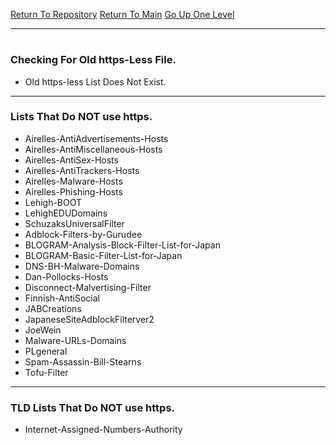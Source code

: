 [Return To Repository](https://github.com/deathbybandaid/piholeparser/)
[Return To Main](https://github.com/deathbybandaid/piholeparser/blob/master/RecentRunLogs/Mainlog.md)
[Go Up One Level](https://github.com/deathbybandaid/piholeparser/blob/master/RecentRunLogs/TopLevelScripts/10-Running-Initial-Tasks.md)
____________________________________
# 
### Checking For Old https-Less File.
* Old https-less List Does Not Exist.

___________________________________________________________________
### Lists That Do NOT use https.
* Airelles-AntiAdvertisements-Hosts
* Airelles-AntiMiscellaneous-Hosts
* Airelles-AntiSex-Hosts
* Airelles-AntiTrackers-Hosts
* Airelles-Malware-Hosts
* Airelles-Phishing-Hosts
* Lehigh-BOOT
* LehighEDUDomains
* SchuzaksUniversalFilter
* Adblock-Filters-by-Gurudee
* BLOGRAM-Analysis-Block-Filter-List-for-Japan
* BLOGRAM-Basic-Filter-List-for-Japan
* DNS-BH-Malware-Domains
* Dan-Pollocks-Hosts
* Disconnect-Malvertising-Filter
* Finnish-AntiSocial
* JABCreations
* JapaneseSiteAdblockFilterver2
* JoeWein
* Malware-URLs-Domains
* PLgeneral
* Spam-Assassin-Bill-Stearns
* Tofu-Filter

___________________________________________________________________
### TLD Lists That Do NOT use https.
* Internet-Assigned-Numbers-Authority
